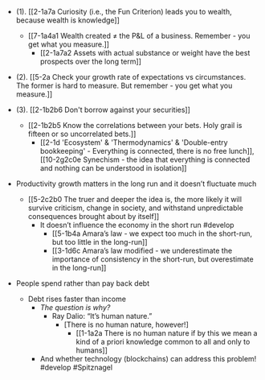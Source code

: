 - (1). [[2-1a7a Curiosity (i.e., the Fun Criterion) leads you to wealth, because wealth is knowledge]]
	- [[7-1a4a1 Wealth created ≠ the P&L of a business. Remember - you get what you measure.]]
		- [[2-1a7a2 Assets with actual substance or weight have the best prospects over the long term]]

- (2). [[5-2a Check your growth rate of expectations vs circumstances. The former is hard to measure. But remember - you get what you measure.]]

- (3). [[2-1b2b6 Don't borrow against your securities]]
	- [[2-1b2b5 Know the correlations between your bets. Holy grail is fifteen or so uncorrelated bets.]]
		- [[2-1d 'Ecosystem' & 'Thermodynamics' & 'Double-entry bookkeeping' - Everything is connected, there is no free lunch]], [[10-2g2c0e Synechism - the idea that everything is connected and nothing can be understood in isolation]]

- Productivity growth matters in the long run and it doesn’t fluctuate much
	- [[5-2c2b0 The truer and deeper the idea is, the more likely it will survive criticism, change in society, and withstand unpredictable consequences brought about by itself]]
		- It doesn’t influence the economy in the short run #develop 
			- [[5-1b4a Amara’s law - we expect too much in the short-run, but too little in the long-run]]
			- [[3-1d6c Amara’s law modified - we underestimate the importance of consistency in the short-run, but overestimate in the long-run]]

- People spend rather than pay back debt
	- Debt rises faster than income
		- *The question is why?*
			- Ray Dalio: “It’s human nature.”
				- [There is no human nature, however!]
					- [[1-1a2a There is no human nature if by this we mean a kind of a priori knowledge common to all and only to humans]]
		- And whether technology (blockchains) can address this problem! #develop #Spitznagel 